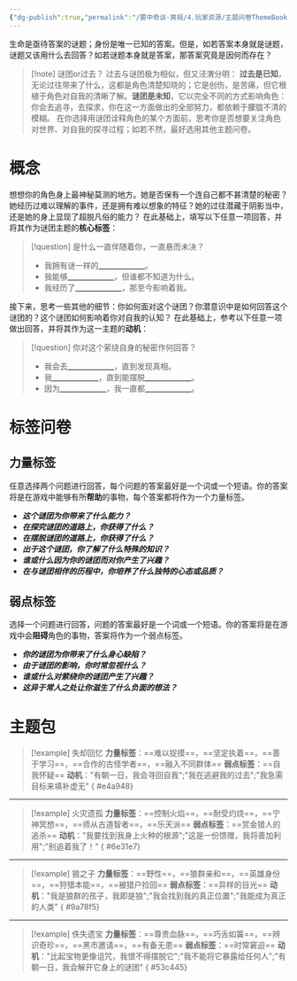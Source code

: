```yaml
---
{"dg-publish":true,"permalink":"/雾中奇谈-房规/4.玩家资源/主题问卷ThemeBook/1.起源主题/4.谜团/"}
---
```


生命是亟待答案的谜题；身份是唯一已知的答案。但是，如若答案本身就是谜题，谜题又该用什么去回答？如若谜题本身就是答案，那答案究竟是因何而存在？
>[!note] 谜团or过去？
>过去与谜团极为相似，但又泾渭分明：
>**过去是已知**，无论过往带来了什么，这都是角色清楚知晓的；它是创伤，是苦痛，但它根植于角色对自我的清晰了解。**谜团是未知**，它以完全不同的方式影响角色：你会去追寻，去探求，你在这一方面做出的全部努力，都依赖于朦胧不清的模糊。
>在你选择用谜团诠释角色的某个方面前，思考你是否想要关注角色对世界、对自我的探寻过程；如若不然，最好选用其他主题问卷。
# 概念
想想你的角色身上最神秘莫测的地方。她是否保有一个连自己都不甚清楚的秘密？她经历过难以理解的事件，还是拥有难以想象的特征？她的过往潜藏于阴影当中，还是她的身上显现了超脱凡俗的能力？
在此基础上，填写以下任意一项回答，并将其作为谜团主题的**核心标签**：
>[!question] 是什么一直伴随着你，一直悬而未决？
>- 我拥有谜一样的▁▁▁▁▁▁。
>- 我能够▁▁▁▁▁▁，但谁都不知道为什么。
>- 我经历了▁▁▁▁▁▁，那至今影响着我。

接下来，思考一些其他的细节：你如何面对这个谜团？你潜意识中是如何回答这个谜团的？这个谜团如何影响着你对自我的认知？
在此基础上，参考以下任意一项做出回答，并将其作为这一主题的**动机**：
>[!question] 你对这个萦绕自身的秘密作何回答？
>- 我会去▁▁▁▁▁▁，直到发现真相。
>- 我▁▁▁▁▁▁，直到能摆脱▁▁▁▁▁▁。
>- 因为▁▁▁▁▁▁，我一直都▁▁▁▁▁▁。

# 标签问卷
## 力量标签
任意选择两个问题进行回答，每个问题的答案最好是一个词或一个短语。你的答案将是在游戏中能够有所**帮助**的事物，每个答案都将作为一个力量标签。

- ***这个谜团为你带来了什么能力？***
- ***在探究谜团的道路上，你获得了什么？***
- ***在摆脱谜团的道路上，你获得了什么？***
- ***出于这个谜团，你了解了什么特殊的知识？***
- ***谁或什么因为你的谜团而对你产生了兴趣？***
- ***在与谜团相伴的历程中，你培养了什么独特的心态或品质？***

## 弱点标签
选择一个问题进行回答，问题的答案最好是一个词或一个短语。你的答案将是在游戏中会**阻碍**角色的事物，答案将作为一个弱点标签。

- ***你的谜团为你带来了什么身心缺陷？***
- ***由于谜团的影响，你时常忽视什么？***
- ***谁或什么对萦绕你的谜团产生了兴趣？***
- ***这异于常人之处让你滋生了什么负面的想法？***

# 主题包
>[!example] 失却回忆
>**力量标签**：==难以捉摸==，==坚定执着==，==善于学习==，==合作的古怪学者==，==融入不同群体==
>**弱点标签**：==自我怀疑==
>**动机**："有朝一日，我会寻回自我";"我在逃避我的过去";"我急需目标来填补虚无"
{ #e4a948}


---

>[!example] 火灾遗孤
>**力量标签**：==控制火焰==，==耐受灼烧==，==宁神冥想==，==师从古道智者==，==乐天派==
>**弱点标签**：==赏金猎人的追杀==
>**动机**："我要找到我身上火种的根源";"这是一份馈赠，我将善加利用";"别追着我了！"
{ #6e31e7}


---

>[!example] 狼之子
>**力量标签**：==野性==，==狼群亲和==，==英雄身份==，==狩猎本能==，==被猎户捡回==
>**弱点标签**：==异样的目光==
>**动机**："我是狼群的孩子，我即是狼";"我会找到我的真正位置";"我能成为真正的人类"
{ #9a78f5}


---

>[!example] 佚失遗宝
>**力量标签**：==尊贵血脉==，==巧舌如簧==，==辨识奇珍==，==黑市邀请==，==有备无患==
>**弱点标签**：==时常窘迫==
>**动机**："比起宝物更像诅咒，我恨不得摆脱它";"我不能将它暴露给任何人";"有朝一日，我会解开它身上的谜团"
{ #53c445}


